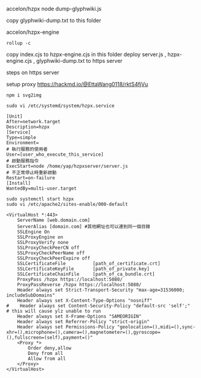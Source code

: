 
accelon/hzpx
    node dump-glyphwiki.js

copy glyphwiki-dump.txt to this folder

accelon/hzpx-engine

    rollup -c

copy index.cjs to hzpx-engine.cjs in this folder
deploy server.js , hzpx-engine.cjs , glyphwiki-dump.txt to https server


steps on https server

setup proxy https://hackmd.io/@EttaWang0118/rktS4fjVu

    npm i svg2img

    sudo vi /etc/systemd/system/hzpx.service

```
[Unit]
After=network.target
Description=hzpx
[Service]
Type=simple
Environment=
# 執行服務的使用者
User=[user_who_execute_this_service]
# 啟動服務指令
ExecStart=node /home/yap/hzpxserver/server.js
# 不正常停止時重新啟動
Restart=on-failure
[Install]
WantedBy=multi-user.target
```

    sudo systemctl start hzpx
    sudo vi /etc/apache2/sites-enable/000-default

```
<VirtualHost *:443>
	ServerName [web.domain.com]
	ServerAlias [domain.com] #其他網址也可以連到同一個目錄
	SSLEngine On
	SSLProxyEngine on
	SSLProxyVerify none
	SSLProxyCheckPeerCN off
	SSLProxyCheckPeerName off
	SSLProxyCheckPeerExpire off
	SSLCertificateFile          [path_of_certificate.crt]
	SSLCertificateKeyFile       [path_of_private.key]
	SSLCertificateChainFile     [path_of_ca_bundle.crt]
	ProxyPass /hzpx https://localhost:5080/
	ProxyPassReverse /hzpx https://localhost:5080/
    Header always set Strict-Transport-Security "max-age=31536000; includeSubDomains"
    Header always set X-Content-Type-Options "nosniff"
#    Header always set Content-Security-Policy "default-src 'self';"   # this will cause ylz unable to run
    Header always set X-Frame-Options "SAMEORIGIN"
    Header always set Referrer-Policy "strict-origin"
    Header always set Permissions-Policy "geolocation=(),midi=(),sync-xhr=(),microphone=(),camera=(),magnetometer=(),gyroscope=(),fullscreen=(self),payment=()"
	<Proxy *>
		Order deny,allow
		Deny from all
		Allow from all
	</Proxy>
</VirtualHost>
```